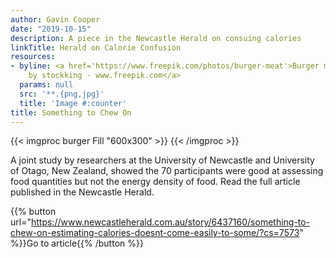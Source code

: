 ```yaml
---
author: Gavin Cooper
date: "2019-10-15"
description: A piece in the Newcastle Herald on consuing calories
linkTitle: Herald on Calorie Confusion
resources:
- byline: <a href='https://www.freepik.com/photos/burger-meat'>Burger meat photo created
    by stockking - www.freepik.com</a>
  params: null
  src: '**.{png,jpg}'
  title: 'Image #:counter'
title: Something to Chew On
---
```


{{< imgproc burger Fill "600x300" >}}
{{< /imgproc >}}

A joint study by researchers at the University of Newcastle and University of Otago, New Zealand, showed the 70 participants were good at assessing food quantities but not the energy density of food. Read the full article published in the Newcastle Herald.

{{% button url="https://www.newcastleherald.com.au/story/6437160/something-to-chew-on-estimating-calories-doesnt-come-easily-to-some/?cs=7573" %}}Go to article{{% /button %}}
